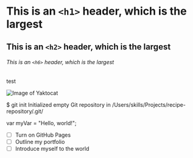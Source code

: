 # This is an `<h1>` header, which is the largest

## This is an `<h2>` header, which is the largest

###### This is an `<h6>` header, which is the largest

test

![Image of Yaktocat](https://octodex.github.com/images/yaktocat.png)

$ git init
Initialized empty Git repository in /Users/skills/Projects/recipe-repository/.git/

var myVar = "Hello, world!";

- [ ] Turn on GitHub Pages
- [ ] Outline my portfolio
- [ ] Introduce myself to the world
